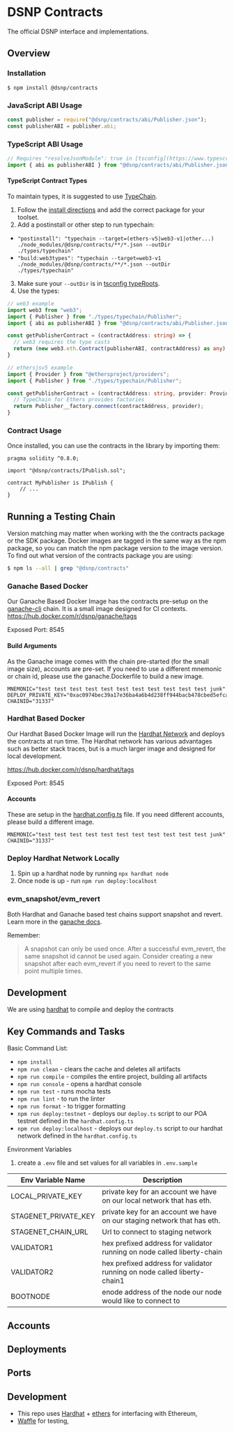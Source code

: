 # DSNP Contracts

The official DSNP interface and implementations.

## Overview

### Installation

```console
$ npm install @dsnp/contracts
```

### JavaScript ABI Usage

```javascript
const publisher = require("@dsnp/contracts/abi/Publisher.json");
const publisherABI = publisher.abi;

```
### TypeScript ABI Usage

```typescript
// Requires "resolveJsonModule": true in [tsconfig](https://www.typescriptlang.org/tsconfig#resolveJsonModule)
import { abi as publisherABI } from "@dsnp/contracts/abi/Publisher.json";
```

#### TypeScript Contract Types

To maintain types, it is suggested to use [TypeChain](https://github.com/ethereum-ts/Typechain).

1. Follow the [install directions](https://github.com/ethereum-ts/Typechain#installation) and add the correct package for your toolset.
2. Add a postinstall or other step to run typechain:
  - `"postinstall": "typechain --target=(ethers-v5|web3-v1|other...) ./node_modules/@dsnp/contracts/**/*.json --outDir ./types/typechain"`
  - `"build:web3types": "typechain --target=web3-v1 ./node_modules/@dsnp/contracts/**/*.json --outDir ./types/typechain"`
3. Make sure your `--outDir` is in [tsconfig typeRoots](https://www.typescriptlang.org/tsconfig#typeRoots).
4. Use the types:
```typescript
// web3 example
import web3 from "web3";
import { Publisher } from "./types/typechain/Publisher";
import { abi as publisherABI } from "@dsnp/contracts/abi/Publisher.json";

const getPublisherContract = (contractAddress: string) => {
  // web3 requires the type casts
  return (new web3.eth.Contract(publisherABI, contractAddress) as any) as Publisher;
}
```

```typescript
// ethersjsv5 example
import { Provider } from "@ethersproject/providers";
import { Publisher } from "./types/typechain/Publisher";

const getPublisherContract = (contractAddress: string, provider: Provider) => {
  // TypeChain for Ethers provides factories
  return Publisher__factory.connect(contractAddress, provider);
}
```

### Contract Usage

Once installed, you can use the contracts in the library by importing them:

```solidity
pragma solidity ^0.8.0;

import "@dsnp/contracts/IPublish.sol";

contract MyPublisher is IPublish {
    // ...
}
```

## Running a Testing Chain

Version matching may matter when working with the the contracts package or the SDK package.
Docker images are tagged in the same way as the npm package, so you can match the npm package version to the image version.
To find out what version of the contracts package you are using:

```bash
$ npm ls --all | grep "@dsnp/contracts"
```

### Ganache Based Docker

Our Ganache Based Docker Image has the contracts pre-setup on the [ganache-cli](https://github.com/trufflesuite/ganache-cli/) chain.
It is a small image designed for CI contexts.
https://hub.docker.com/r/dsnp/ganache/tags

Exposed Port: 8545

#### Build Arguments

As the Ganache image comes with the chain pre-started (for the small image size), accounts are pre-set.
If you need to use a different mnemonic or chain id, please use the ganache.Dockerfile to build a new image.

```
MNEMONIC="test test test test test test test test test test test junk"
DEPLOY_PRIVATE_KEY="0xac0974bec39a17e36ba4a6b4d238ff944bacb478cbed5efcae784d7bf4f2ff80"
CHAINID="31337"
```

### Hardhat Based Docker

Our Hardhat Based Docker Image will run the [Hardhat Network](https://hardhat.org/hardhat-network/) and deploys the contracts at run time.
The Hardhat network has various advantages such as better stack traces, but is a much larger image and designed for local development.

https://hub.docker.com/r/dsnp/hardhat/tags

Exposed Port: 8545

#### Accounts 

These are setup in the [hardhat.config.ts](https://hardhat.org/config/#hardhat-network) file.
If you need different accounts, please build a different image.

```
MNEMONIC="test test test test test test test test test test test junk"
CHAINID="31337"
```

### Deploy Hardhat Network Locally
1. Spin up a hardhat node by running `npx hardhat node`
1. Once node is up - run `npm run deploy:localhost`

### evm_snapshot/evm_revert

Both Hardhat and Ganache based test chains support snapshot and revert. Learn more in the [ganache docs](https://github.com/trufflesuite/ganache-cli/#custom-methods).

Remember:
> A snapshot can only be used once. After a successful evm_revert, the same snapshot id cannot be used again.
> Consider creating a new snapshot after each evm_revert if you need to revert to the same point multiple times.


## Development

We are using [hardhat](https://hardhat.org/) to compile and deploy the contracts
 
## Key Commands and Tasks
Basic Command List:
- `npm install`
- `npm run clean` - clears the cache and deletes all artifacts
- `npm run compile` - compiles the entire project, building all artifacts
- `npm run console` - opens a hardhat console
- `npm run test` - runs mocha tests
- `npm run lint` - to run the linter
- `npm run format` - to trigger formatting 
- `npm run deploy:testnet` - deploys our `deploy.ts` script to our POA testnet defined in the `hardhat.config.ts`
- `npm run deploy:localhost` - deploys our `deploy.ts` script to our hardhat network defined in the `hardhat.config.ts`

Environment Variables
1. create a `.env` file and set values for all variables in `.env.sample`

|Env Variable Name      | Description | 
| ------------- | -----------  | 
| LOCAL_PRIVATE_KEY         | private key for an account we have on our local network that has eth.         | 
| STAGENET_PRIVATE_KEY       | private key for an account we have on our staging network that has eth.         |
| STAGENET_CHAIN_URL     | Url to connect to staging network        |     
| VALIDATOR1 | hex prefixed address for validator running on node called liberty-chain |
| VALIDATOR2 | hex prefixed address for validator running on node called liberty-chain1
| BOOTNODE | enode address of the node our node would like to connect to |
    
## Accounts

## Deployments

## Ports

## Development
* This repo uses [Hardhat](https://hardhat.org/getting-started/) + [ethers](https://docs.ethers.io/v5/) for interfacing with Ethereum,
* [Waffle](https://ethereum-waffle.readthedocs.io/en/latest/index.html) for testing,

